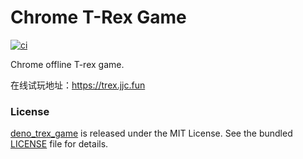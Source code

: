 # Chrome T-Rex Game

[![ci](https://github.com/justjavac/deno_deploy_versailles/actions/workflows/ci.yml/badge.svg)](https://github.com/justjavac/deno_deploy_versailles/actions/workflows/ci.yml)

Chrome offline T-rex game.

在线试玩地址：https://trex.jjc.fun

### License

[deno_trex_game](https://github.com/justjavac/deno_trex_game) is released under
the MIT License. See the bundled [LICENSE](./LICENSE) file for details.
